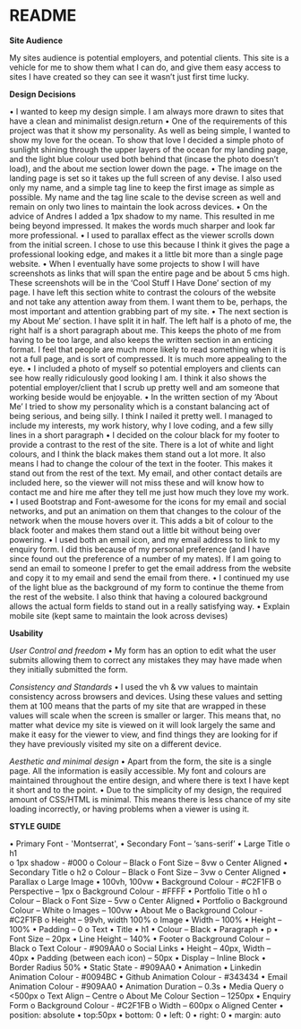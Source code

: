 # README
**Site Audience**

My sites audience is potential employers, and potential clients.  This site is a vehicle for me to show them what I can do, and give them easy access to sites I have created so they can see it wasn’t just first time lucky.


**Design Decisions**

•	I wanted to keep my design simple.  I am always more drawn to sites that have a clean and minimalist design.return
•	One of the requirements of this project was that it show my personality.  As well as being simple, I wanted to show my love for the ocean.  To show that love I decided a simple photo of sunlight shining through the upper layers of the ocean for my landing page, and the light blue colour used both behind that (incase the photo doesn’t load), and the about me section lower down the page.
•	The image on the landing page is set so it takes up the full screen of any devise.  I also used only my name, and a simple tag line to keep the first image as simple as possible.  My name and the tag line scale to the devise screen as well and remain on only two lines to maintain the look across devices.
•	On the advice of Andres I added a 1px shadow to my name.  This resulted in me being beyond impressed.  It makes the words much sharper and look far more professional.
•	I used to parallax effect as the viewer scrolls down from the initial screen.  I chose to use this because I think it gives the page a professional looking edge, and makes it a little bit more than a single page website.
•	When I eventually have some projects to show I will have screenshots as links that will span the entire page and be about 5 cms high.  These screenshots will be in the ‘Cool Stuff I Have Done’ section of my page.  I have left this section white to contrast the colours of the website and not take any attention away from them.  I want them to be, perhaps, the most important and attention grabbing part of my site.
•	The next section is my About Me’ section.  I have split it in half.  The left half is a photo of me, the right half is a short paragraph about me.  This keeps the photo of me from having to be too large, and also keeps the written section in an enticing format.  I feel that people are much more likely to read something when it is not a full page, and is sort of compressed.  It is much more appealing to the eye.
•	I included a photo of myself so potential employers and clients can see how really ridiculously good looking I am.  I think it also shows the potential employer/client that I scrub up pretty well and am someone that working beside would be enjoyable.
•	In the written section of my ‘About Me’ I tried to show my personality which is a constant balancing act of being serious, and being silly.  I think I nailed it pretty well.  I managed to include my interests, my work history, why I love coding, and a few silly lines in a short paragraph
•	I decided on the colour black for my footer to provide a contrast to the rest of the site.  There is a lot of white and light colours, and I think the black makes them stand out a lot more.  It also means I had to change the colour of the text in the footer.  This makes it stand out from the rest of the text.  My email, and other contact details are included here, so the viewer will not miss these and will know how to contact me and hire me after they tell me just how much they love my work.
•	I used Bootstrap and Font-awesome for the icons for my email and social networks, and put an animation on them that changes to the colour of the network when the mouse hovers over it.  This adds a bit of colour to the black footer and makes them stand out a little bit without being over powering.
•	I used both an email icon, and my email address to link to my enquiry form.  I did this because of my personal preference (and I have since found out the preference of a number of my mates).  If I am going to send an email to someone I prefer to get the email address from the website and copy it to my email and send the email from there.
•	I continued my use of the light blue as the background of my form to continue the theme from the rest of the website.  I also think that having a coloured background allows the actual form fields to stand out in a really satisfying way.
•	Explain mobile site (kept same to maintain the look across devises)


**Usability**

*User Control and freedom*
•	My form has an option to edit what the user submits allowing them to correct any mistakes they may have made when they initially submitted the form.

*Consistency and Standards*
•	I used the vh & vw values to maintain consistency across browsers and devices.  Using these values and setting them at 100 means that the parts of my site that are wrapped in these values will scale when the screen is smaller or larger.  This means that, no matter what device my site is viewed on it will look largely the same and make it easy for the viewer to view, and find things they are looking for if they have previously visited my site on a different device.

*Aesthetic and minimal design*
•	Apart from the form, the site is a single page.  All the information is easily accessible.  My font and colours are maintained throughout the entire design, and where there is text I have kept it short and to the point.
•	Due to the simplicity of my design, the required amount of CSS/HTML is minimal.  This means there is less chance of my site loading incorrectly, or having problems when a viewer is using it.


**STYLE GUIDE**

•	Primary Font - 'Montserrat',
•	Secondary Font – ‘sans-serif’
•	Large Title
  o	h1  
  o	1px shadow - #000
  o	Colour – Black
  o	Font Size – 8vw
  o	Center Aligned
•	Secondary Title
  o	h2
  o	Colour – Black
  o	Font Size – 3vw
  o	Center Aligned
•	Parallax
  o	Large Image
    •	100vh, 100vw
    •	Background Colour - #C2F1FB
  o	Perspective – 1px
  o	Background Colour - #FFFF
•	Portfolio Title
  o	h1
  o	Colour – Black
  o	Font Size – 5vw
  o	Center Aligned
•	Portfolio
  o	Background Colour – White
  o	Images – 100vw
•	About Me
  o	Background Colour - #C2F1FB
  o	Height – 99vh, width 100%
  o	Image
    •	Width – 100%
    •	Height – 100%
    •	Padding – 0
  o	Text
    •	Title
      •	h1
      •	Colour – Black
    •	Paragraph
      •	p
      •	Font Size – 20px
      •	Line Height – 140%
•	Footer
  o	Background Colour – Black
  o	Text Colour - #909AA0
  o	Social Links
    •	Height – 40px, Width – 40px
    •	Padding (between each icon) – 50px
    •	Display – Inline Block
    •	Border Radius 50%
    •	Static State - #909AA0
    •	Animation
    •	Linkedin Animation Colour - #0094BC
    •	Github Animation Colour - #343434
    •	Email Animation Colour - #909AA0
    •	Animation Duration – 0.3s
•	Media Query
  o	<500px
  o	Text Align – Centre
  o	About Me Colour Section – 1250px
•	Enquiry Form
  o	Background Colour - #C2F1FB
  o	Width – 600px
  o	Aligned Center
    •	position: absolute
    •	top:50px
    •	bottom: 0
    •	left: 0
    •	right: 0
    •	margin: auto
